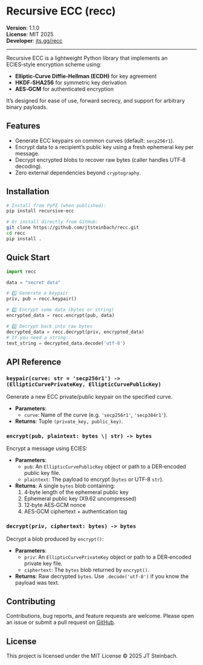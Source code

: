 # Recursive ECC (recc)

**Version**: 1.1.0\
**License**: MIT 2025\
**Developer**: [jts.gg/recc](https://jts.gg/recc)

---

Recursive ECC is a lightweight Python library that implements an ECIES‑style encryption scheme using:

- **Elliptic‑Curve Diffie‑Hellman (ECDH)** for key agreement
- **HKDF‑SHA256** for symmetric key derivation
- **AES‑GCM** for authenticated encryption

It’s designed for ease of use, forward secrecy, and support for arbitrary binary payloads.

## Features

- Generate ECC keypairs on common curves (default: `secp256r1`).
- Encrypt data to a recipient’s public key using a fresh ephemeral key per message.
- Decrypt encrypted blobs to recover raw bytes (caller handles UTF‑8 decoding).
- Zero external dependencies beyond `cryptography`.

## Installation

```bash
# Install from PyPI (when published):
pip install recursive-ecc

# Or install directly from GitHub:
git clone https://github.com/jtsteinbach/recc.git
cd recc
pip install .
```

## Quick Start

```python
import recc

data = "secret data"

# 1️⃣ Generate a keypair
priv, pub = recc.keypair()

# 2️⃣ Encrypt some data (bytes or string)
encrypted_data = recc.encrypt(pub, data)

# 3️⃣ Decrypt back into raw bytes
decrypted_data = recc.decrypt(priv, encrypted_data)
# If you need a string:
text_string = decrypted_data.decode('utf-8')
```

## API Reference

### `keypair(curve: str = 'secp256r1') -> (EllipticCurvePrivateKey, EllipticCurvePublicKey)`

Generate a new ECC private/public keypair on the specified curve.

- **Parameters**:
  - `curve`: Name of the curve (e.g. `'secp256r1'`, `'secp384r1'`).
- **Returns**: Tuple `(private_key, public_key)`.

### `encrypt(pub, plaintext: bytes \| str) -> bytes`

Encrypt a message using ECIES:

- **Parameters**:
  - `pub`: An `EllipticCurvePublicKey` object or path to a DER‑encoded public key file.
  - `plaintext`: The payload to encrypt (`bytes` or UTF‑8 `str`).
- **Returns**: A single `bytes` blob containing:
  1. 4‑byte length of the ephemeral public key
  2. Ephemeral public key (X9.62 uncompressed)
  3. 12‑byte AES‑GCM nonce
  4. AES‑GCM ciphertext + authentication tag

### `decrypt(priv, ciphertext: bytes) -> bytes`

Decrypt a blob produced by `encrypt()`:

- **Parameters**:
  - `priv`: An `EllipticCurvePrivateKey` object or path to a DER‑encoded private key file.
  - `ciphertext`: The `bytes` blob returned by `encrypt()`.
- **Returns**: Raw decrypted `bytes`. Use `.decode('utf-8')` if you know the payload was text.

## Contributing

Contributions, bug reports, and feature requests are welcome. Please open an issue or submit a pull request on [GitHub](https://github.com/jtsteinbach/recc).

## License

This project is licensed under the MIT License © 2025 JT Steinbach.

